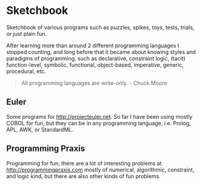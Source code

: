 # Sketchbook

Sketchbook of various programs such as puzzles, spikes, toys,
tests, trials, or just plain fun.

After learning more than around 2 different programming languages
I stopped counting, and long before that it became about knowing
styles and paradigms of programming, such as declarative,
constraint logic, (tacit) function-level, symbolic, functional,
object-based, imperative, generic, procedural, etc.

> All programming languages are write-only. - Chuck Moore

## Euler

Some programs for <http://projecteuler.net>. So far I have been
using mostly COBOL for fun, but they can be in any programming
language, i.e. Prolog, APL, AWK, or StandardML.

## Programming Praxis

Programming for fun, there are a lot of interesting problems at
<http://programmingpraxis.com> mostly of numerical, algorithmic,
constraint, and logic kind, but there are also other kinds of
fun problems.

